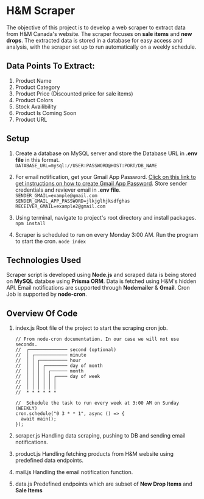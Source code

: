 # H&M Scraper

The objective of this project is to develop a web scraper to extract data from H&M Canada's website. The scraper focuses on **sale items** and **new drops**. The extracted data is stored in a database for easy access and analysis, with the scraper set up to run automatically on a weekly schedule.

## Data Points To Extract:
1) Product Name
2) Product Category
3) Product Price (Discounted price for sale items)
4) Product Colors 
5) Stock Availibility 
6) Product Is Coming Soon
7) Product URL

## Setup 
1) Create a database on MySQL server and store the Database URL in **.env file** in this format.
`DATABASE_URL=mysql://USER:PASSWORD@HOST:PORT/DB_NAME`

2) For email notification, get your Gmail App Password. [Click on this link to get instructions on how to create Gmail App Password](https://knowledge.workspace.google.com/kb/how-to-create-app-passwords-000009237). Store sender credentials and reviever email in **.env file**.
`SENDER_GMAIL=example@gmail.com`
`SENDER_GMAIL_APP_PASSWORD=jlkjglhjksdfghas`
`RECEIVER_GMAIL=example2@gmail.com`

3) Using terminal, navigate to project's root directory and install packages.
`npm install`

4) Scraper is scheduled to run on every Monday 3:00 AM. Run the program to start the cron.
`node index`

## Technologies Used
Scraper script is developed using **Node.js** and scraped data is being stored on **MySQL** databse using **Prisma ORM**. Data is fetched using H&M's hidden API. Email notifications are supported through **Nodemailer** & **Gmail**. Cron Job is supported by **node-cron**.

## Overview Of Code

1) index.js
Root file of the project to start the scraping cron job. 
    ```
    // From node-cron documentation. In our case we will not use seconds.
    //  ┌────────────── second (optional)
    //  │ ┌──────────── minute
    //  │ │ ┌────────── hour
    //  │ │ │ ┌──────── day of month
    //  │ │ │ │ ┌────── month
    //  │ │ │ │ │ ┌──── day of week
    //  │ │ │ │ │ │
    //  │ │ │ │ │ │
    //  * * * * * *
    
    //  Schedule the task to run every week at 3:00 AM on Sunday (WEEKLY)
    cron.schedule("0 3 * * 1", async () => {
      await main();
    });
    ```
    
2) scraper.js
Handling data scraping, pushing to DB and sending email notifications.

3) product.js
Handling fetching products from H&M website using predefined data endpoints.

4) mail.js
Handling the email notification function.

5) data.js
Predefined endpoints which are subset of **New Drop Items** and **Sale Items**

